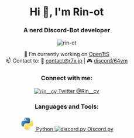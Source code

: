 <h1 align="center">Hi 👋, I'm Rin-ot</h1>
<h3 align="center">A nerd Discord-Bot developer</h3>

<p align="center"> <img src="https://komarev.com/ghpvc/?username=rin-ot&label=Profile%20views&color=0e75b6&style=flat" alt="rin-ot" /> </p>

<p align="center">
🔭 I’m currently working on <a href="https://r7x.jp/opentts">OpenTtS</a> <br>
📫 Contact to: 📧 <a href="mailto:contact@r7x.jp">contact@r7x.jp</a> | 🎮 <a href="https://discord.com/users/1363167491420852389">discord/64vm</a>
</p>

<h3 align="center">Connect with me:</h3>
<p align="center">
<a href="https://twitter.com/rin__cv" target="blank"><img align="center" src="https://raw.githubusercontent.com/rahuldkjain/github-profile-readme-generator/master/src/images/icons/Social/twitter.svg" alt="rin__cv" height="30" width="40" /> Twitter @Rin__cv</a>
</p>

<h3 align="center">Languages and Tools:</h3>
<p align="center"> <a href="https://www.python.org" target="_blank" rel="noreferrer"> <img src="https://raw.githubusercontent.com/devicons/devicon/master/icons/python/python-original.svg" alt="python" width="40" height="40"/> Python </a> 
 <a href="https://github.com/Rapptz/discord.py" target="_blank" rel="noreferrer"> <img src="https://discordpy.readthedocs.io/ja/latest/_static/discord_py_logo.ico" alt="discord.py" width="40" height="40"/> Discord.py </a> </p>
